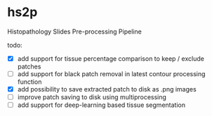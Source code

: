 # hs2p
Histopathology Slides Pre-processing Pipeline

todo:
- [x] add support for tissue percentage comparison to keep / exclude patches
- [ ] add support for black patch removal in latest contour processing function
- [x] add possibility to save extracted patch to disk as .png images
- [ ] improve patch saving to disk using multiprocessing
- [ ] add support for deep-learning based tissue segmentation